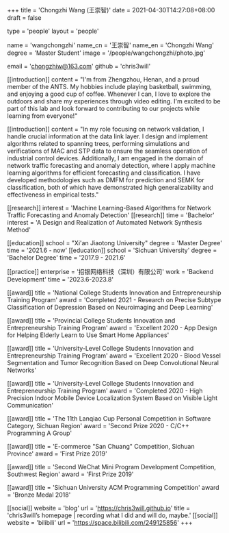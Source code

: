+++
title = 'Chongzhi Wang (王崇智)'
date = 2021-04-30T14:27:08+08:00
draft = false

type = 'people'
layout = 'people'

name = 'wangchongzhi'
name_cn = '王崇智'
name_en = 'Chongzhi Wang'
degree = 'Master Student'
image = '/people/wangchongzhi/photo.jpg'

email = 'chongzhiw@163.com'
github = 'chris3will'

[[introduction]]
    content = "I'm from Zhengzhou, Henan, and a proud member of the ANTS. My hobbies include playing basketball, swimming, and enjoying a good cup of coffee. Whenever I can, I love to explore the outdoors and share my experiences through video editing. I'm excited to be part of this lab and look forward to contributing to our projects while learning from everyone!"

[[introduction]]
    content = "In my role focusing on network validation, I handle crucial information at the data link layer. I design and implement algorithms related to spanning trees, performing simulations and verifications of MAC and STP data to ensure the seamless operation of industrial control devices. Additionally, I am engaged in the domain of network traffic forecasting and anomaly detection, where I apply machine learning algorithms for efficient forecasting and classification. I have developed methodologies such as DMFM for prediction and SEMK for classification, both of which have demonstrated high generalizability and effectiveness in empirical tests."

[[research]]
    interest = 'Machine Learning-Based Algorithms for Network Traffic Forecasting and Anomaly Detection'
[[research]]
    time = 'Bachelor'
    interest = 'A Design and Realization of Automated Network Synthesis Method'

[[education]]
    school = "Xi'an Jiaotong University"
    degree = 'Master Degree'
    time = '2021.6 - now'
[[education]]
    school = 'Sichuan University'
    degree = 'Bachelor Degree'
    time = '2017.9 - 2021.6'

[[practice]]
    enterprise = '招银网络科技（深圳）有限公司'
    work = 'Backend Development'
    time = '2023.6-2023.8'

[[award]]
    title = 'National College Students Innovation and Entrepreneurship Training Program'
    award = 'Completed 2021 - Research on Precise Subtype Classification of Depression Based on Neuroimaging and Deep Learning'

[[award]]
    title = 'Provincial College Students Innovation and Entrepreneurship Training Program'
    award = 'Excellent 2020 - App Design for Helping Elderly Learn to Use Smart Home Appliances'

[[award]]
    title = 'University-Level College Students Innovation and Entrepreneurship Training Program'
    award = 'Excellent 2020 - Blood Vessel Segmentation and Tumor Recognition Based on Deep Convolutional Neural Networks'

[[award]]
    title = 'University-Level College Students Innovation and Entrepreneurship Training Program'
    award = 'Completed 2020 - High Precision Indoor Mobile Device Localization System Based on Visible Light Communication'

[[award]]
    title = 'The 11th Lanqiao Cup Personal Competition in Software Category, Sichuan Region'
    award = 'Second Prize 2020 - C/C++ Programming A Group'

[[award]]
    title = 'E-commerce "San Chuang" Competition, Sichuan Province'
    award = 'First Prize 2019'

[[award]]
    title = 'Second WeChat Mini Program Development Competition, Southwest Region'
    award = 'First Prize 2019'

[[award]]
    title = 'Sichuan University ACM Programming Competition'
    award = 'Bronze Medal 2018'

[[social]]
    website = 'blog'
    url = 'https://chris3will.github.io'
    title = 'chris3will’s homepage | recording what I did and will do, maybe.'
[[social]]
    website = 'bilibili'
    url = 'https://space.bilibili.com/249125856'
+++
